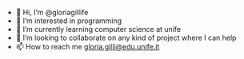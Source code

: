 - 👋 Hi, I’m @gloriagillife
- 👀 I’m interested in programming
- 🌱 I’m currently learning computer science at unife
- 💞️ I’m looking to collaborate on any kind of project where I can help
- 📫 How to reach me gloria.gilli@edu.unife.it

<!---
gloriagillife/gloriagillife is a ✨ special ✨ repository because its `README.md` (this file) appears on your GitHub profile.
You can click the Preview link to take a look at your changes.
--->
